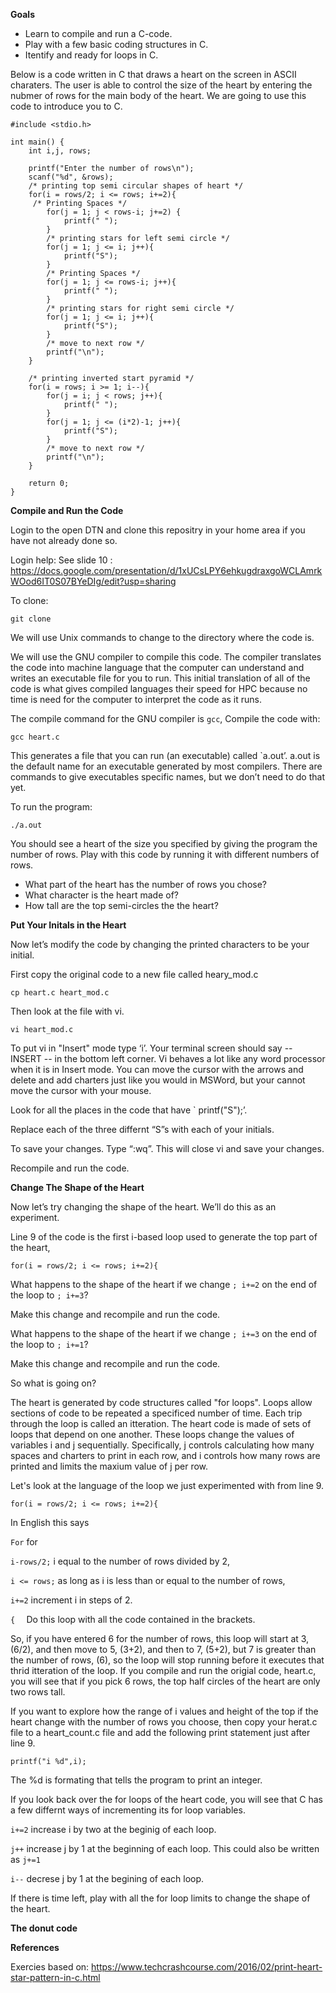 **Goals**
* Learn to compile and run a C-code.
* Play with a few basic coding structures in C.
* Itentify and ready for loops in C. 

Below is a code written in C that draws a heart on the screen in ASCII charaters. 
The user is able to control the size of the heart by entering the nubmer of rows for the main body of the heart.
We are going to use this code to introduce you to C. 


```
#include <stdio.h>

int main() {
    int i,j, rows;

    printf("Enter the number of rows\n");
    scanf("%d", &rows);
    /* printing top semi circular shapes of heart */
    for(i = rows/2; i <= rows; i+=2){
     /* Printing Spaces */
        for(j = 1; j < rows-i; j+=2) {
            printf(" ");
        }
        /* printing stars for left semi circle */
        for(j = 1; j <= i; j++){
            printf("S");
        }
        /* Printing Spaces */
        for(j = 1; j <= rows-i; j++){
            printf(" ");
        }
        /* printing stars for right semi circle */
        for(j = 1; j <= i; j++){
            printf("S");
        }
        /* move to next row */
        printf("\n");
    }

    /* printing inverted start pyramid */
    for(i = rows; i >= 1; i--){
        for(j = i; j < rows; j++){
            printf(" ");
        }
        for(j = 1; j <= (i*2)-1; j++){
            printf("S");
        }
        /* move to next row */
        printf("\n");
    }

    return 0;
}
```


**Compile and Run the Code** 

Login to the open DTN and clone this repositry in your home area if you have not already done so. 

Login help: See slide 10 : https://docs.google.com/presentation/d/1xUCsLPY6ehkugdraxgoWCLAmrkWOod6IT0S07BYeDIg/edit?usp=sharing

To clone: 

```
git clone 

```

We will use Unix commands to change to the directory where the code is. 

We will use the GNU compiler to compile this code. The compiler translates the code into machine language that the computer can understand and writes an executable file for you to run. This initial translation of all of the code is what gives compiled languages their speed for HPC because no time is need for the computer to interpret the code as it runs. 

The compile command for the GNU compiler is `gcc`, Compile the code with:

```
gcc heart.c 

```
This generates a file that you can run (an executable) called `a.out’. a.out is the default name for an executable generated by most compilers. There are commands to give executables specific names, but we don’t need to do that yet. 

To run the program: 

```
./a.out
```

You should see a heart of the size you specified by giving the program the number of rows. 
Play with this code by running it with different numbers of rows. 

* What part of the heart has the number of rows you chose? 
* What character is the heart made of? 
* How tall are the top semi-circles the the heart? 

**Put Your Initals in the Heart** 

Now let’s modify the code by changing the printed characters to be your initial. 

First copy the original code to a new file called heary_mod.c

```
cp heart.c heart_mod.c

```
Then look at the file with vi. 

```
vi heart_mod.c 

```
To put vi in "Insert" mode type ‘i’. Your terminal screen should say -- INSERT --  in the bottom left corner. Vi behaves a lot like any word processor when it is in Insert mode. You can move the cursor with the arrows and delete and add charters just like you would in MSWord, but your cannot move the cursor with your mouse. 

Look for all the places in the code that have ` printf("S");’.

Replace each of the three differnt “S”s with each of your initials. 

To save your changes. Type “:wq”.  This will close vi and save your changes. 

Recompile and run the code. 

**Change The Shape of the Heart**

Now let’s try changing the shape of the heart. We’ll do this as an experiment. 

Line 9 of the code is the first i-based loop used to generate the top part of the heart, 
```
for(i = rows/2; i <= rows; i+=2){

```

What happens to the shape of the heart if we change `; i+=2` on the end of the loop to `; i+=3`?

Make this change and recompile and run the code. 
 
What happens to the shape of the heart if we change `; i+=3` on the end of the loop to `; i+=1`?

Make this change and recompile and run the code. 

So what is going on? 


The heart is generated by code structures called "for loops". Loops allow sections of code to be repeated a specificed number of time. Each trip through the loop is called an itteration. The heart code is made of sets of loops that depend on one another. These loops change the values of variables i and j sequentially.  Specifically, j controls calculating how many spaces and charters to print in each row, and i controls how many rows are printed and limits the maxium value of j per row. 

Let's look at the language of the loop we just experimented with from line 9.

 
```
for(i = rows/2; i <= rows; i+=2){

```
In English this says 

`For`  for

`i-rows/2;`   i equal to the number of rows divided by 2,

`i <= rows;` as long as i is less than or equal to the number of rows,

`i+=2` increment i in steps of 2. 

`{  ` Do this loop with all the code contained in the brackets. 

So, if you have entered 6 for the number of rows, 
this loop will start at 3, (6/2), and then move to 5, (3+2), and then to 7, (5+2), but 7 is greater than the number of rows, (6), so the loop will stop running before it executes that thrid itteration of the loop. If you compile and run the origial code, heart.c, you will see that if you pick 6 rows, the top half circles of the heart are only two rows tall. 

If you want to explore how the range of i values and height of the top if the heart change with the number of rows you choose, then copy your herat.c file to a heart_count.c file and add the following print statement just after line 9. 

```
printf("i %d",i);
```
The %d is formating that tells the program to print an integer. 

If you look back over the for loops of the heart code, you will see that C has a few differnt ways of incrementing its for loop variables. 

`i+=2` increase i by two at the beginig of each loop. 

`j++` increase j by 1 at the beginning of each loop. This could also be written as `j+=1`

`i--` decrese j by 1 at the begining of each loop. 



If there is time left, play with all the for loop limits to change the shape of the heart. 




**The donut code** 




**References**

Exercies based on: https://www.techcrashcourse.com/2016/02/print-heart-star-pattern-in-c.html


